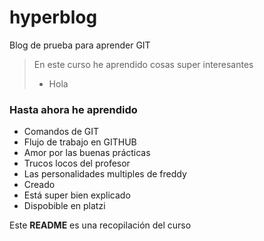 # hyperblog
Blog de prueba para aprender GIT

> En este curso he aprendido cosas super interesantes
> - Hola

### Hasta ahora he aprendido
* Comandos de GIT
* Flujo de trabajo en GITHUB
* Amor por las buenas prácticas
* Trucos locos del profesor
* Las personalidades multiples de freddy
* Creado
* Está super bien explicado
* Dispobible en platzi

Este **README** es una recopilación del curso
